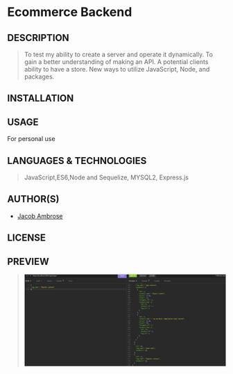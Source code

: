 # Ecommerce Backend

## DESCRIPTION

> To test my ability to create a server and operate it dynamically.
> To gain a better understanding of making an API.
> A potential clients ability to have a store.
> New ways to utilize JavaScript, Node, and packages.

## INSTALLATION

>

## USAGE

For personal use

## LANGUAGES & TECHNOLOGIES

> JavaScript,ES6,Node and Sequelize, MYSQL2, Express.js

## AUTHOR(S)

>

- [Jacob Ambrose](https://www.github.com/jambrose0)
  >

## LICENSE

## PREVIEW

> ![Screenshot of Usage](./assets/images/screenshot.png)
